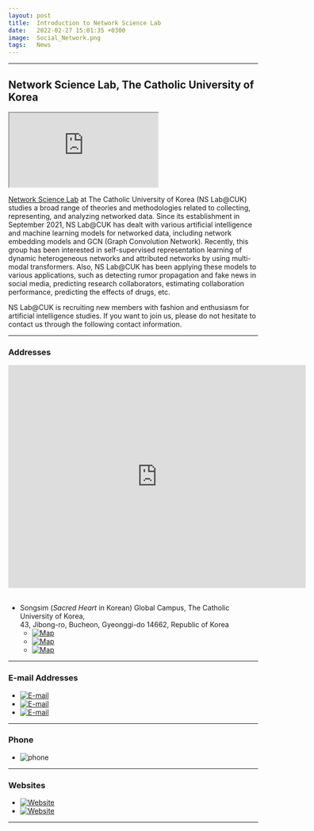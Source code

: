 ```yaml
---
layout: post
title:  Introduction to Network Science Lab 
date:   2022-02-27 15:01:35 +0300
image:  Social_Network.png
tags:   News
---
```


***
## Network Science Lab, The Catholic University of Korea

<iframe src="https://raw.githubusercontent.com/NSLab-CUK/NSLab-CUK/14efc34895b83d8f29ea58fa4881ead8b3b04765/chat.svg"></iframe>

[Network Science Lab](https://nslab-cuk.github.io/) at The Catholic University of Korea (NS Lab@CUK) studies a broad range of theories and methodologies related to collecting, representing, and analyzing networked data. Since its establishment in September 2021, NS Lab@CUK has dealt with various artificial intelligence and machine learning models for networked data, including network embedding models and GCN (Graph Convolution Network). Recently, this group has been interested in self-supervised representation learning of dynamic heterogeneous networks and attributed networks by using multi-modal transformers. Also, NS Lab@CUK has been applying these models to various applications, such as detecting rumor propagation and fake news in social media, predicting research collaborators, estimating collaboration performance, predicting the effects of drugs, etc.

NS Lab@CUK is recruiting new members with fashion and enthusiasm for artificial intelligence studies. If you want to join us, please do not hesitate to contact us through the following contact information.

***
### Addresses

<div class="gmap">
  <iframe src="https://www.google.com/maps/embed?pb=!1m18!1m12!1m3!1d791.4723252778355!2d126.80200158589973!3d37.48693857838225!2m3!1f0!2f0!3f0!3m2!1i1024!2i768!4f13.1!3m3!1m2!1s0x357b62c22341bd79%3A0x13730f14a1fc72e!2z6rCA7Yao66at64yA7ZWZ6rWQIOyEseyLrOq1kOyglQ!5e0!3m2!1sko!2skr!4v1651584191104!5m2!1sko!2skr" width="600" height="450" style="border:0;" allowfullscreen="" loading="lazy" referrerpolicy="no-referrer-when-downgrade"></iframe>
</div>

<br>

* Songsim (*Sacred Heart* in Korean) Global Campus, The Catholic University of Korea, <br>43, Jibong-ro, Bucheon, Gyeonggi-do 14662, Republic of Korea
  * [![Map](https://img.shields.io/badge/Director-Michael%20Hall%20T404-0C2E86?style=flat-square&logo=GoogleMaps&logoColor=white)](https://goo.gl/maps/2W2nVL7KKWWMnWq89)
  * [![Map](https://img.shields.io/badge/Lab%20%231-Sophie%20Barat%20Hall%20B348-0C2E86?style=flat-square&logo=GoogleMaps&logoColor=white)](https://goo.gl/maps/QN3KLhGJC1RYcnNH6)
  * [![Map](https://img.shields.io/badge/Lab%20%232-Sophie%20Barat%20Hall%20B349-0C2E86?style=flat-square&logo=GoogleMaps&logoColor=white)](https://goo.gl/maps/QN3KLhGJC1RYcnNH6)


***
### E-mail Addresses

* [![E-mail](https://img.shields.io/badge/Official-nslab.ai.cuk@gmail.com-0C2E86?style=flat-square&logo=Gmail&logoColor=white)](mailto:nslab.ai.cuk@gmail.com)
* [![E-mail](https://img.shields.io/badge/Director-ojlee@catholic.ac.kr-0C2E86?style=flat-square&logo=Gmail&logoColor=white)](mailto:ojlee@catholic.ac.kr)
* [![E-mail](https://img.shields.io/badge/Lab%20Rep-hoangvanthuy90@gmail.com-0C2E86?style=flat-square&logo=Gmail&logoColor=white)](mailto:hoangvanthuy90@gmail.com)

***
### Phone

* ![phone](https://custom-icon-badges.demolab.com/badge/Lab%20%231-%2B82%E2%80%932%E2%80%932164%E2%80%935523-0C2E86.svg?style=flat-square&logo=phone&logoColor=FFFFFF)

***
### Websites

* [![Website](https://img.shields.io/badge/-Dept.%20of%20Artificial%20Intelligence-0C2E86?style=flat-square&logo=%2Fe%2F&logoColor=FFFFFF)](https://cukadmin.catholic.ac.kr/cukai.eng/index.html)
* [![Website](https://img.shields.io/badge/-The%20Graduate%20School-0C2E86?style=flat-square&logo=%2Fe%2F&logoColor=FFFFFF)](https://cukadmin.catholic.ac.kr/gscuk.eng/index.html)

***


